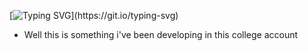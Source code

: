 [![Typing SVG](https://readme-typing-svg.demolab.com?font=Fira+Code&pause=1000&color=09F7AD&background=FF009300&width=435&lines=%40mrafaini%3A~%23+Hello!;Welcome+to+my+profile!)](https://git.io/typing-svg)
- Well this is something i've been developing in this college account

<!--
**mrafaini/mrafaini** is a ✨ _special_ ✨ repository because its `README.md` (this file) appears on your GitHub profile.

Here are some ideas to get you started:

- 🔭 I’m currently working on ...
- 🌱 I’m currently learning ...
- 👯 I’m looking to collaborate on ...
- 🤔 I’m looking for help with ...
- 💬 Ask me about ...
- 📫 How to reach me: ...
- 😄 Pronouns: ...
- ⚡ Fun fact: ...
-->
